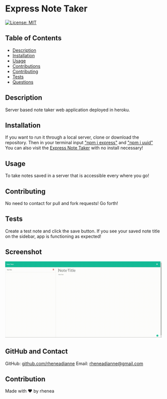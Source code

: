 
# Express Note Taker

[![License: MIT](https://img.shields.io/badge/License-MIT-yellow.svg)](https://opensource.org/licenses/MIT)
    
## Table of Contents
- [Description](#description)
- [Installation](#installation)
- [Usage](#usage)
- [Contributions](#contributions)
- [Contributing](#contributing)
- [Tests](#tests)
- [Questions](#questions)


## Description
Server based note taker web application deployed in heroku.

## Installation
If you want to run it through a local server, clone or download the repository. Then in your terminal input ["npm i express"](https://expressjs.com/) and ["npm i uuid"](https://www.npmjs.com/package/uuid) You can also visit the [Express Note Taker](https://enigmatic-cliffs-34495.herokuapp.com/) with no install necessary!

## Usage 
To take notes saved in a server that is accessible every where you go!

## Contributing 
No need to contact for pull and fork requests! Go forth!

## Tests
Create a test note and click the save button. If you see your saved note title on the sidebar, app is functioning as expected!

## Screenshot
![Gif demo of application](./public/assets/images/readMeGif.gif)

## GitHub and Contact
GitHub: [github.com/rheneadianne](https://github.com/rheneadianne)
Email:  [rheneadianne@gmail.com](mailto:rheneadianne@gmail.com)

## Contribution
Made with ❤️ by rhenea
